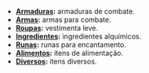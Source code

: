 <!-- TITLE: Itens -->
<!-- SUBTITLE: Itens disponíveis em sistema -->

- **[Armaduras](https://amaranth.thalesalv.es/create/itens/armaduras):** armaduras de combate.
- **[Armas](https://amaranth.thalesalv.es/create/itens/armas):** armas para combate.
- **[Roupas](https://amaranth.thalesalv.es/create/itens/roupas):** vestimenta leve.
- **[Ingredientes](https://amaranth.thalesalv.es/create/itens/ingredientes):** ingredientes alquímicos.
- **[Runas](https://amaranth.thalesalv.es/create/itens/runas):** runas para encantamento.
- **[Alimentos](https://amaranth.thalesalv.es/create/itens/alimentos):** itens de alimentação.
- **[Diversos](https://amaranth.thalesalv.es/create/itens/diversos):** itens diversos.